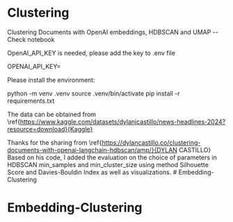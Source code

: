 # Clustering
Clustering Documents with OpenAI embeddings, HDBSCAN and UMAP -- Check notebook

OpenAI_API_KEY is needed, please add the key to .env file

OPENAI_API_KEY=<your-api-key>

Please install the environment:

python -m venv .venv
source .venv/bin/activate
pip install -r requirements.txt

The data can be obtained from \ref{https://www.kaggle.com/datasets/dylanjcastillo/news-headlines-2024?resource=download}{Kaggle}

Thanks for the sharing from \ref{https://dylancastillo.co/clustering-documents-with-openai-langchain-hdbscan/amp/}{DYLAN CASTILLO}
Based on his code, I added the evaluation on the choice of parameters in HDBSCAN min_samples and min_cluster_size using method Silhouette Score and Davies-Bouldin Index as well as visualizations. # Embedding-Clustering
# Embedding-Clustering
